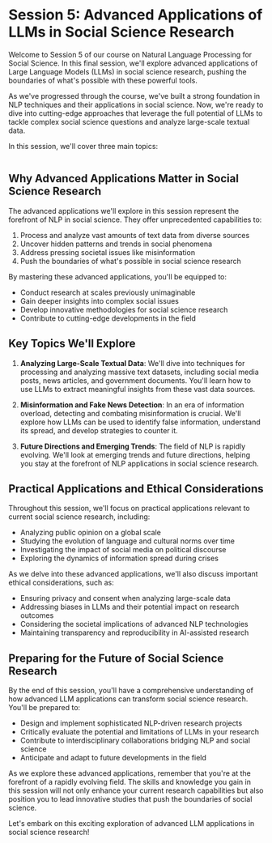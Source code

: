# Session 5: Advanced Applications of LLMs in Social Science Research

Welcome to Session 5 of our course on Natural Language Processing for Social Science. In this final session, we'll explore advanced applications of Large Language Models (LLMs) in social science research, pushing the boundaries of what's possible with these powerful tools.

As we've progressed through the course, we've built a strong foundation in NLP techniques and their applications in social science. Now, we're ready to dive into cutting-edge approaches that leverage the full potential of LLMs to tackle complex social science questions and analyze large-scale textual data.

In this session, we'll cover three main topics:

```{tableofcontents}

```

## Why Advanced Applications Matter in Social Science Research

The advanced applications we'll explore in this session represent the forefront of NLP in social science. They offer unprecedented capabilities to:

1. Process and analyze vast amounts of text data from diverse sources
2. Uncover hidden patterns and trends in social phenomena
3. Address pressing societal issues like misinformation
4. Push the boundaries of what's possible in social science research

By mastering these advanced applications, you'll be equipped to:

- Conduct research at scales previously unimaginable
- Gain deeper insights into complex social issues
- Develop innovative methodologies for social science research
- Contribute to cutting-edge developments in the field

## Key Topics We'll Explore

1. **Analyzing Large-Scale Textual Data**: We'll dive into techniques for processing and analyzing massive text datasets, including social media posts, news articles, and government documents. You'll learn how to use LLMs to extract meaningful insights from these vast data sources.

2. **Misinformation and Fake News Detection**: In an era of information overload, detecting and combating misinformation is crucial. We'll explore how LLMs can be used to identify false information, understand its spread, and develop strategies to counter it.

3. **Future Directions and Emerging Trends**: The field of NLP is rapidly evolving. We'll look at emerging trends and future directions, helping you stay at the forefront of NLP applications in social science research.

## Practical Applications and Ethical Considerations

Throughout this session, we'll focus on practical applications relevant to current social science research, including:

- Analyzing public opinion on a global scale
- Studying the evolution of language and cultural norms over time
- Investigating the impact of social media on political discourse
- Exploring the dynamics of information spread during crises

As we delve into these advanced applications, we'll also discuss important ethical considerations, such as:

- Ensuring privacy and consent when analyzing large-scale data
- Addressing biases in LLMs and their potential impact on research outcomes
- Considering the societal implications of advanced NLP technologies
- Maintaining transparency and reproducibility in AI-assisted research

## Preparing for the Future of Social Science Research

By the end of this session, you'll have a comprehensive understanding of how advanced LLM applications can transform social science research. You'll be prepared to:

- Design and implement sophisticated NLP-driven research projects
- Critically evaluate the potential and limitations of LLMs in your research
- Contribute to interdisciplinary collaborations bridging NLP and social science
- Anticipate and adapt to future developments in the field

As we explore these advanced applications, remember that you're at the forefront of a rapidly evolving field. The skills and knowledge you gain in this session will not only enhance your current research capabilities but also position you to lead innovative studies that push the boundaries of social science.

Let's embark on this exciting exploration of advanced LLM applications in social science research!
